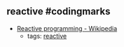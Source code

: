 reactive #codingmarks 
---
* [Reactive programming - Wikipedia](https://en.wikipedia.org/wiki/Reactive_programming)
    * tags: [reactive](../tags/reactive.md)
